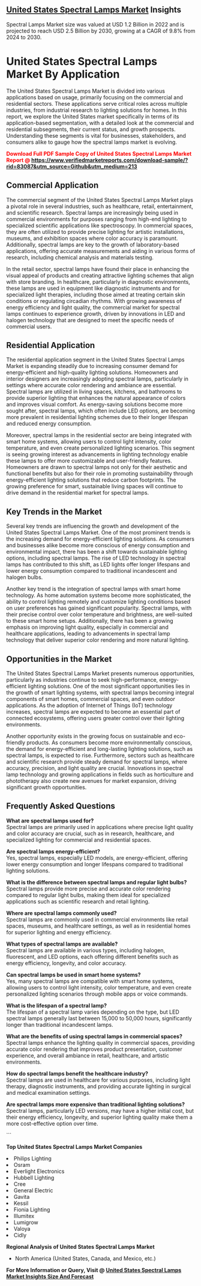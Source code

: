 <h2><a href="https://www.verifiedmarketreports.com/download-sample/?rid=83087&amp;utm_source=Github&amp;utm_medium=213" target="_blank">United States Spectral Lamps Market</a> Insights</h2><p>Spectral Lamps Market size was valued at USD 1.2 Billion in 2022 and is projected to reach USD 2.5 Billion by 2030, growing at a CAGR of 9.8% from 2024 to 2030.</p><p><h1>United States Spectral Lamps Market By Application</h1><p>The United States Spectral Lamps Market is divided into various applications based on usage, primarily focusing on the commercial and residential sectors. These applications serve critical roles across multiple industries, from industrial research to lighting solutions for homes. In this report, we explore the United States market specifically in terms of its application-based segmentation, with a detailed look at the commercial and residential subsegments, their current status, and growth prospects. Understanding these segments is vital for businesses, stakeholders, and consumers alike to gauge how the spectral lamps market is evolving.</p><p><strong><p><span class=""><span style="color: #ff0000;"><strong>Download Full PDF Sample Copy of United States Spectral Lamps Market Report</strong> @ </span><a href="https://www.verifiedmarketreports.com/download-sample/?rid=83087&amp;utm_source=Github&amp;utm_medium=213" target="_blank">https://www.verifiedmarketreports.com/download-sample/?rid=83087&amp;utm_source=Github&amp;utm_medium=213</a></span></p></strong></p><h2>Commercial Application</h2><p>The commercial segment of the United States Spectral Lamps Market plays a pivotal role in several industries, such as healthcare, retail, entertainment, and scientific research. Spectral lamps are increasingly being used in commercial environments for purposes ranging from high-end lighting to specialized scientific applications like spectroscopy. In commercial spaces, they are often utilized to provide precise lighting for artistic installations, museums, and exhibition spaces where color accuracy is paramount. Additionally, spectral lamps are key to the growth of laboratory-based applications, offering accurate measurements and aiding in various forms of research, including chemical analysis and materials testing.</p><p>In the retail sector, spectral lamps have found their place in enhancing the visual appeal of products and creating attractive lighting schemes that align with store branding. In healthcare, particularly in diagnostic environments, these lamps are used in equipment like diagnostic instruments and for specialized light therapies, including those aimed at treating certain skin conditions or regulating circadian rhythms. With growing awareness of energy efficiency and light quality, the commercial market for spectral lamps continues to experience growth, driven by innovations in LED and halogen technology that are designed to meet the specific needs of commercial users.</p><h2>Residential Application</h2><p>The residential application segment in the United States Spectral Lamps Market is expanding steadily due to increasing consumer demand for energy-efficient and high-quality lighting solutions. Homeowners and interior designers are increasingly adopting spectral lamps, particularly in settings where accurate color rendering and ambiance are essential. Spectral lamps are utilized in living spaces, kitchens, and bathrooms to provide superior lighting that enhances the natural appearance of colors and improves visual comfort. As energy-saving solutions become more sought after, spectral lamps, which often include LED options, are becoming more prevalent in residential lighting schemes due to their longer lifespan and reduced energy consumption.</p><p>Moreover, spectral lamps in the residential sector are being integrated with smart home systems, allowing users to control light intensity, color temperature, and even create personalized lighting scenarios. This segment is seeing growing interest as advancements in lighting technology enable these lamps to offer more customizable and user-friendly features. Homeowners are drawn to spectral lamps not only for their aesthetic and functional benefits but also for their role in promoting sustainability through energy-efficient lighting solutions that reduce carbon footprints. The growing preference for smart, sustainable living spaces will continue to drive demand in the residential market for spectral lamps.</p><h2>Key Trends in the Market</h2><p>Several key trends are influencing the growth and development of the United States Spectral Lamps Market. One of the most prominent trends is the increasing demand for energy-efficient lighting solutions. As consumers and businesses alike become more conscious of energy consumption and environmental impact, there has been a shift towards sustainable lighting options, including spectral lamps. The rise of LED technology in spectral lamps has contributed to this shift, as LED lights offer longer lifespans and lower energy consumption compared to traditional incandescent and halogen bulbs.</p><p>Another key trend is the integration of spectral lamps with smart home technology. As home automation systems become more sophisticated, the ability to control lighting remotely and customize lighting conditions based on user preferences has gained significant popularity. Spectral lamps, with their precise control over color temperature and brightness, are well-suited to these smart home setups. Additionally, there has been a growing emphasis on improving light quality, especially in commercial and healthcare applications, leading to advancements in spectral lamp technology that deliver superior color rendering and more natural lighting.</p><h2>Opportunities in the Market</h2><p>The United States Spectral Lamps Market presents numerous opportunities, particularly as industries continue to seek high-performance, energy-efficient lighting solutions. One of the most significant opportunities lies in the growth of smart lighting systems, with spectral lamps becoming integral components of smart homes, commercial spaces, and even outdoor applications. As the adoption of Internet of Things (IoT) technology increases, spectral lamps are expected to become an essential part of connected ecosystems, offering users greater control over their lighting environments.</p><p>Another opportunity exists in the growing focus on sustainable and eco-friendly products. As consumers become more environmentally conscious, the demand for energy-efficient and long-lasting lighting solutions, such as spectral lamps, is expected to rise. Furthermore, sectors such as healthcare and scientific research provide steady demand for spectral lamps, where accuracy, precision, and light quality are crucial. Innovations in spectral lamp technology and growing applications in fields such as horticulture and phototherapy also create new avenues for market expansion, driving significant growth opportunities.</p><h2>Frequently Asked Questions</h2><p><strong>What are spectral lamps used for?</strong><br>Spectral lamps are primarily used in applications where precise light quality and color accuracy are crucial, such as in research, healthcare, and specialized lighting for commercial and residential spaces.</p><p><strong>Are spectral lamps energy-efficient?</strong><br>Yes, spectral lamps, especially LED models, are energy-efficient, offering lower energy consumption and longer lifespans compared to traditional lighting solutions.</p><p><strong>What is the difference between spectral lamps and regular light bulbs?</strong><br>Spectral lamps provide more precise and accurate color rendering compared to regular light bulbs, making them ideal for specialized applications such as scientific research and retail lighting.</p><p><strong>Where are spectral lamps commonly used?</strong><br>Spectral lamps are commonly used in commercial environments like retail spaces, museums, and healthcare settings, as well as in residential homes for superior lighting and energy efficiency.</p><p><strong>What types of spectral lamps are available?</strong><br>Spectral lamps are available in various types, including halogen, fluorescent, and LED options, each offering different benefits such as energy efficiency, longevity, and color accuracy.</p><p><strong>Can spectral lamps be used in smart home systems?</strong><br>Yes, many spectral lamps are compatible with smart home systems, allowing users to control light intensity, color temperature, and even create personalized lighting scenarios through mobile apps or voice commands.</p><p><strong>What is the lifespan of a spectral lamp?</strong><br>The lifespan of a spectral lamp varies depending on the type, but LED spectral lamps generally last between 15,000 to 50,000 hours, significantly longer than traditional incandescent lamps.</p><p><strong>What are the benefits of using spectral lamps in commercial spaces?</strong><br>Spectral lamps enhance the lighting quality in commercial spaces, providing accurate color rendering that improves product presentation, customer experience, and overall ambiance in retail, healthcare, and artistic environments.</p><p><strong>How do spectral lamps benefit the healthcare industry?</strong><br>Spectral lamps are used in healthcare for various purposes, including light therapy, diagnostic instruments, and providing accurate lighting in surgical and medical examination settings.</p><p><strong>Are spectral lamps more expensive than traditional lighting solutions?</strong><br>Spectral lamps, particularly LED versions, may have a higher initial cost, but their energy efficiency, longevity, and superior lighting quality make them a more cost-effective option over time.</p>```</p><p><strong>Top United States Spectral Lamps Market Companies</strong></p><div data-test-id=""><p><li>Philips Lighting</li><li> Osram</li><li> Everlight Electronics</li><li> Hubbell Lighting</li><li> Cree</li><li> General Electric</li><li> Gavita</li><li> Kessil</li><li> Fionia Lighting</li><li> Illumitex</li><li> Lumigrow</li><li> Valoya</li><li> Cidly</li></p><div><strong>Regional Analysis of&nbsp;United States Spectral Lamps Market</strong></div><ul><li dir="ltr"><p dir="ltr">North America&nbsp;(United States, Canada, and Mexico, etc.)</p></li></ul><p><strong>For More Information or Query, Visit @&nbsp;</strong><strong><a href="https://www.verifiedmarketreports.com/product/global-spectral-lamps-market-growth-2019-2024/?utm_source=Github&amp;utm_medium=213" target="_blank">United States Spectral Lamps Market Insights Size And Forecast</a></strong></p></div>
